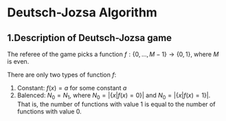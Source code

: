 # Deutsch-Jozsa Algorithm

## 1.Description of Deutsch-Jozsa game

The referee of the game picks a function $f: \{ 0,...,M-1 \} \rightarrow  \{ 0,1 \}$, where $M$ is even.

There are only two types of function $f$:
1. Constant: $f(x)=a$ for some constant $a$
2. Balenced: $N_0=N_1$, where $N_0 = | \{ x|f(x)=0 \}|$ and $N_0 = | \{ x|f(x)=1 \} |$.
That is, the number of functions with value $1$ is equal to the number of functions with value $0$.
  
